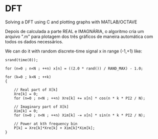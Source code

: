 # DFT
Solving a DFT using C and plotting graphs with MATLAB/OCTAVE

Depois de calculada a parte REAL e IMAGNÁRIA, o algoritmo cria um arquivo ".m" para plotagem dos três gráficos de maneira automática com todos os dados necessários.

We can do it with random discrete-time signal x in range (-1,+1) like:

    srand(time(0));

    for (n=0 ; n<N ; ++n) x[n] = ((2.0 * rand()) / RAND_MAX) - 1.0;
    
    for (k=0 ; k<N ; ++k)
    {
    
        // Real part of X[k]
        Xre[k] = 0;
        for (n=0 ; n<N ; ++n) Xre[k] += x[n] * cos(n * k * PI2 / N);
        
        // Imaginary part of X[k]
        Xim[k] = 0;
        for (n=0 ; n<N ; ++n) Xim[k] -= x[n] * sin(n * k * PI2 / N);
        
        // Power at kth frequency bin
        P[k] = Xre[k]*Xre[k] + Xim[k]*Xim[k];
    }
